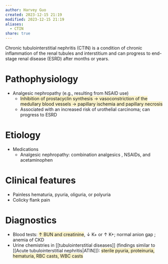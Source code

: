 ```yaml
---
author: Harvey Guo
created: 2023-12-15 21:19
modified: 2023-12-15 21:19
aliases:
  - CTIN
share: true
---
```


Chronic tubulointerstitial nephritis (CTIN) is a condition of chronic inflammation of the renal tubules and interstitium and can progress to end-stage renal disease (ESRD) after months or years.
# Pathophysiology
- Analgesic nephropathy (e.g., resulting from NSAID use)
	- <span style="background:rgba(240, 200, 0, 0.2)">Inhibition of prostacyclin synthesis → vasoconstriction of the medullary blood vessels → papillary ischemia and papillary necrosis</span>
	- Associated with an increased risk of urothelial carcinoma; can progress to ESRD
# Etiology
- Medications
	- Analgesic nephropathy: combination analgesics , NSAIDs, and acetaminophen
# Clinical features
- Painless hematuria, pyuria, oliguria, or polyuria
- Colicky flank pain
# Diagnostics
- Blood tests: <span style="background:rgba(240, 200, 0, 0.2)">↑ BUN and creatinine</span>, ↓ K+  or ↑ K+; normal anion gap ; anemia of CKD
- Urine chemistries in [[tubulointerstitial diseases]] (findings similar to [[Acute tubulointerstitial nephritis|ATIN]]): <span style="background:rgba(240, 200, 0, 0.2)">sterile pyuria, proteinuria, hematuria, RBC casts, WBC casts</span>